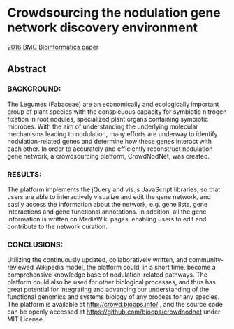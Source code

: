 # Crowdsourcing the nodulation gene network discovery environment

[2016 BMC Bioinformatics paper](https://bmcbioinformatics.biomedcentral.com/articles/10.1186/s12859-016-1089-3)

## Abstract

### BACKGROUND:

The Legumes (Fabaceae) are an economically and ecologically important group of plant species with the conspicuous capacity for symbiotic nitrogen fixation in root nodules, specialized plant organs containing symbiotic microbes. With the aim of understanding the underlying molecular mechanisms leading to nodulation, many efforts are underway to identify nodulation-related genes and determine how these genes interact with each other. In order to accurately and efficiently reconstruct nodulation gene network, a crowdsourcing platform, CrowdNodNet, was created.

### RESULTS:

The platform implements the jQuery and vis.js JavaScript libraries, so that users are able to interactively visualize and edit the gene network, and easily access the information about the network, e.g. gene lists, gene interactions and gene functional annotations. In addition, all the gene information is written on MediaWiki pages, enabling users to edit and contribute to the network curation.

### CONCLUSIONS:

Utilizing the continuously updated, collaboratively written, and community-reviewed Wikipedia model, the platform could, in a short time, become a comprehensive knowledge base of nodulation-related pathways. The platform could also be used for other biological processes, and thus has great potential for integrating and advancing our understanding of the functional genomics and systems biology of any process for any species. The platform is available at http://crowd.bioops.info/ , and the source code can be openly accessed at https://github.com/bioops/crowdnodnet under MIT License.
